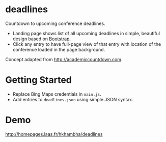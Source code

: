 # deadlines

Countdown to upcoming conference deadlines.

- Landing page shows list of all upcoming deadlines in simple, beautiful design based on [Bootstrap](http://getbootstrap.com).
- Click any entry to have full-page view of that entry with location of the conference loaded in the page background.

Concept adapted from http://academiccountdown.com.

# Getting Started

- Replace Bing Maps credentials in `main.js`.
- Add entries to `deadlines.json` using simple JSON syntax.

# Demo

http://homepages.laas.fr/hkhambha/deadlines